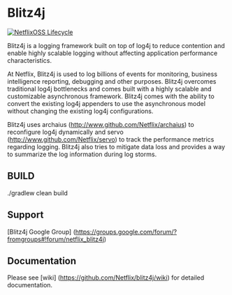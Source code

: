 Blitz4j
=====

[![NetflixOSS Lifecycle](https://img.shields.io/osslifecycle/Netflix/blitz4j.svg)]()

Blitz4j is a logging framework built on top of log4j to reduce contention and enable highly scalable logging without affecting application performance characteristics. 

At Netflix, Blitz4j is used to log billions of events for monitoring, business intelligence reporting, debugging and other purposes. Blitz4j overcomes traditional log4j
bottlenecks and comes built with a highly scalable and customizable asynchronous framework. Blitz4j comes with the ability to convert the existing log4j appenders to use
the asynchronous model without changing the existing log4j configurations.

Blitz4j uses archaius (http://www.github.com/Netflix/archaius) to reconfigure log4j dynamically and servo (http://www.github.com/Netflix/servo) to track the performance metrics
regarding logging. Blitz4j also tries to mitigate data loss and provides a way to summarize the log information during log storms.


BUILD
-------

./gradlew clean build



Support
----------
[Blitz4j Google Group] (https://groups.google.com/forum/?fromgroups#!forum/netflix_blitz4j)


Documentation
--------------
Please see [wiki] (https://github.com/Netflix/blitz4j/wiki) for detailed documentation.
